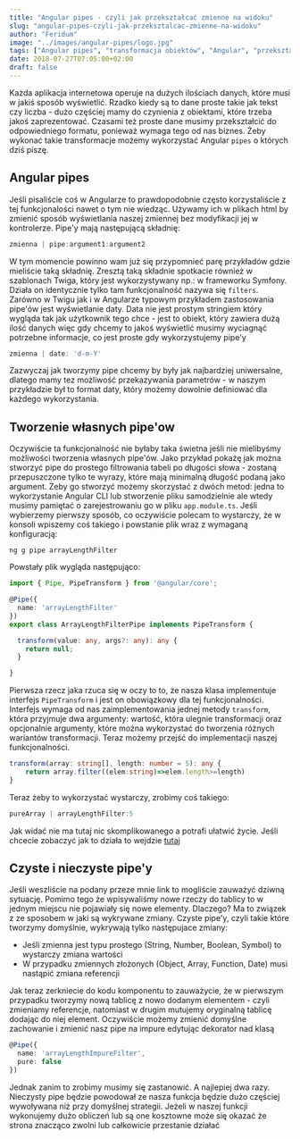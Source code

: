 ```yaml
---
title: "Angular pipes - czyli jak przekształcać zmienne na widoku"
slug: "angular-pipes-czyli-jak-przeksztalcac-zmienne-na-widoku"
author: "Feridum"
image: "../images/angular-pipes/logo.jpg"
tags: ["Angular pipes", "transformacja obiektów", "Angular", "przekształcanie zmiennych"]
date: 2018-07-27T07:05:00+02:00
draft: false
---
```


Każda aplikacja internetowa operuje na dużych ilościach danych, które musi w jakiś sposób wyświetlić. Rzadko kiedy są to dane proste takie jak tekst czy liczba - dużo częściej mamy do czynienia z obiektami, które trzeba jakoś zaprezentować. Czasami też proste dane musimy przekształcić do odpowiedniego formatu, ponieważ wymaga tego od nas biznes. Żeby wykonać takie transformacje możemy wykorzystać Angular `pipes` o których dziś piszę.

<!--more-->

## Angular pipes

Jeśli pisaliście coś  w Angularze to  prawdopodobnie często korzystaliście z tej funkcjonalości nawet o tym nie wiedząc. Używamy ich w plikach html by zmienić sposób wyświetlania naszej zmiennej bez modyfikacji jej w kontrolerze. Pipe'y mają następującą składnię: 

```ts
zmienna | pipe:argument1:argument2
```

W tym momencie powinno wam już się przypomnieć parę przykładów gdzie mieliście taką składnię. Zresztą taką składnie spotkacie również w szablonach Twiga, który jest wykorzystywany np.: w frameworku Symfony. Działa on identycznie tylko tam funkcjonalność nazywa się `filters`. Zarówno w Twigu jak i w Angularze typowym przykładem zastosowania pipe'ów jest wyświetlanie daty.  Data nie jest prostym stringiem który wygląda tak jak użytkownik tego chce - jest to obiekt, który zawiera dużą ilość danych więc gdy chcemy to jakoś wyświetlić musimy wyciagnąć potrzebne informacje, co jest proste gdy wykorzystujemy pipe'y

```ts
zmienna | date: 'd-m-Y'
```

Zazwyczaj jak tworzymy pipe chcemy by były jak najbardziej uniwersalne, dlatego mamy tez możliwość przekazywania parametrów - w naszym przykładzie był to format daty, który możemy dowolnie definiować dla każdego wykorzystania.

## Tworzenie własnych pipe'ow

Oczywiście ta funkcjonalność nie byłaby taka świetna jeśli nie mielibyśmy możliwości tworzenia własnych pipe'ów. Jako przykład pokażę jak można stworzyć pipe do prostego filtrowania tabeli po długości słowa - zostaną przepuszczone tylko te wyrazy, które mają minimalną długość podaną jako argument. Żeby go stworzyć możemy skorzystać z dwóch metod: jedna to wykorzystanie Angular CLI lub stworzenie pliku samodzielnie ale wtedy musimy pamiętać o zarejestrowaniu go w pliku `app.module.ts`. Jeśli wybierzemy pierwszy sposób, co oczywiście polecam to wystarczy, że w konsoli wpiszemy coś takiego i powstanie plik wraz z wymaganą konfiguracją:

```console
ng g pipe arrayLengthFilter
```

Powstały plik wygląda następująco: 

```ts
import { Pipe, PipeTransform } from '@angular/core';

@Pipe({
  name: 'arrayLengthFilter'
})
export class ArrayLengthFilterPipe implements PipeTransform {

  transform(value: any, args?: any): any {
    return null;
  }

}
```

Pierwsza rzecz jaka rzuca się w oczy to to, że nasza klasa implementuje interfejs `PipeTransform` i jest on obowiązkowy dla tej funkcjonalności. Interfejs wymaga od nas zaimplementowania jednej metody `transform`, która przyjmuje dwa argumenty: wartość, która ulegnie transformacji oraz opcjonalnie argumenty, które można wykorzystać do tworzenia różnych wariantów transformacji. Teraz możemy przejść do implementacji naszej funkcjonalności. 

```ts
transform(array: string[], length: number = 5): any {
    return array.filter((elem:string)=>elem.length>=length)
}
```

Teraz żeby to wykorzystać wystarczy, zrobimy coś takiego: 

```ts
pureArray | arrayLengthFilter:5
```


Jak widać nie ma tutaj nic skomplikowanego a potrafi ułatwić życie. Jeśli chcecie zobaczyć jak to działa to wejdzie [tutaj](https://stackblitz.com/edit/fsgeek-angular-pipes) 

## Czyste i nieczyste pipe'y

Jeśli weszliście na podany przeze mnie link to mogliście zauważyć dziwną sytuację. Pomimo tego że wpisywaliśmy nowe rzeczy do tablicy to w jednym miejscu nie pojawiały się nowe elementy. Dlaczego? Ma to związek z ze sposobem w jaki są wykrywane zmiany.  Czyste pipe'y, czyli takie które tworzymy domyślnie, wykrywają tylko następujace zmiany:

- Jeśli zmienna jest typu prostego (String, Number, Boolean, Symbol) to wystarczy zmiana wartości 
- W przypadku zmiennych złożonych (Object, Array, Function, Date) musi nastąpić zmiana referencji

Jak teraz zerkniecie do kodu komponentu to zauważycie, że w pierwszym przypadku tworzymy nową tablicę z nowo dodanym elementem - czyli zmieniamy referencje,  natomiast w drugim mutujemy oryginalną tablicę dodając do niej element. Oczywiście możemy zmienić domyślne zachowanie i zmienić nasz pipe na impure edytując dekorator nad klasą

```ts
@Pipe({
  name: 'arrayLengthImpureFilter',
  pure: false
})
```

Jednak zanim to zrobimy musimy się zastanowić. A najlepiej dwa razy. Nieczysty pipe będzie powodował ze nasza funkcja będzie dużo częściej wywoływana niż przy domyślnej strategii. Jeżeli w naszej funkcji wykonujemy dużo obliczeń lub są one kosztowne może się okazać że strona znacząco zwolni lub całkowicie przestanie działać

